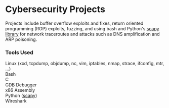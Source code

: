 # Cybersecurity Projects
Projects include buffer overflow exploits and fixes, return oriented programming (ROP) exploits, fuzzing, and using bash and Python's [scapy library](https://scapy.readthedocs.io/en/latest/introduction.html) for network traceroutes and attacks such as DNS amplification and ARP poisoning.

### Tools Used
Linux (xxd, tcpdump, objdump, nc, vim, iptables, nmap, strace, ifconfig, mtr, ...)  
Bash  
C  
GDB Debugger  
x86 Assembly  
Python ([scapy](https://scapy.readthedocs.io/en/latest/introduction.html))  
Wireshark  
